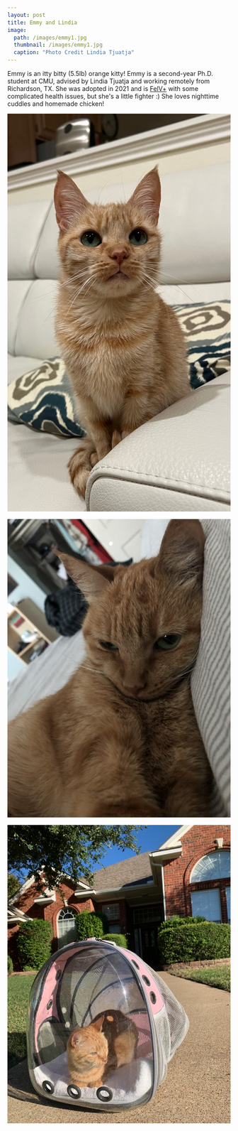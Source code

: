 ```yaml
---
layout: post
title: Emmy and Lindia
image:
  path: /images/emmy1.jpg
  thumbnail: /images/emmy1.jpg
  caption: "Photo Credit Lindia Tjuatja"
---
```


Emmy is an itty bitty (5.5lb) orange kitty!
Emmy is a second-year Ph.D. student at CMU, advised by Lindia Tjuatja and working remotely from Richardson, TX.
She was adopted in 2021 and is [FelV+][felv] with some complicated health issues, but she's a little fighter :)
She loves nighttime cuddles and homemade chicken!

![Picture of Emmy](/images/emmy2.jpg)

![Picture of Emmy](/images/emmy3.png)

![Picture of Emmy](/images/emmy4.jpg)


[felv]: https://en.wikipedia.org/wiki/Feline_leukemia_virus
